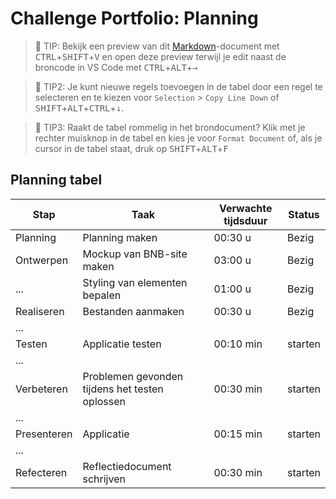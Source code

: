 # Challenge Portfolio: Planning

> :rocket: TIP: Bekijk een preview van dit [Markdown](https://guides.github.com/features/mastering-markdown/)-document met <kbd>CTRL</kbd>+<kbd>SHIFT</kbd>+<kbd>V</kbd> en open deze preview terwijl je edit naast de broncode in VS Code met <kbd>CTRL</kbd>+<kbd>ALT</kbd>+<kbd>→</kbd>

> :rocket: TIP2: Je kunt nieuwe regels toevoegen in de tabel door een regel te selecteren en te kiezen voor `Selection` > `Copy Line Down` of <kbd>SHIFT</kbd>+<kbd>ALT</kbd>+<kbd>CTRL</kbd>+<kbd>↓</kbd>. 

> :rocket: TIP3: Raakt de tabel rommelig in het brondocument? Klik met je rechter muisknop in de tabel en kies je voor `Format Document` of, als je cursor in de tabel staat, druk op <kbd>SHIFT</kbd>+<kbd>ALT</kbd>+<kbd>F</kbd>

## Planning tabel

| Stap        | Taak                                           | Verwachte tijdsduur | Status |
| ----------- | ---------------------------------------------- | ------------------- | ------ |
| Planning    | Planning maken                                 | 00:30 u             | Bezig  |
| Ontwerpen   | Mockup van BNB-site maken                      | 03:00 u             | Bezig  |
| ...         | Styling van elementen bepalen                  | 01:00 u             | Bezig  |
| Realiseren  | Bestanden aanmaken                             | 00:30 u             | Bezig  |
| ...         |                                                |                     |        |
| Testen      | Applicatie testen                              | 00:10 min           | starten|
| ...         |                                                |                     |        |
| Verbeteren  | Problemen gevonden tijdens het testen oplossen | 00:30 min           | starten|
| ...         |                                                |                     |        |
| Presenteren | Applicatie                                     | 00:15 min           | starten|
| ...         |                                                |                     |        |
| Refecteren  | Reflectiedocument schrijven                    | 00:30 min           | starten|
